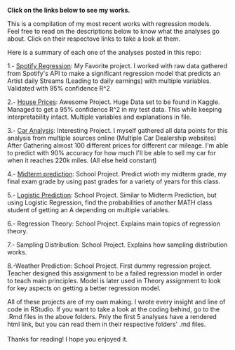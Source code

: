 ******Click on the links below to see my works.******

This is a compilation of my most recent works with regression models. <br>
Feel free to read on the descriptions below to know what the analyses go about. Click on their respectove links to take a look at them.

Here is a summary of each one of the analyses posted in this repo:

1.- [Spotify Regression](https://incomparable-kringle-69dff2.netlify.app):
        My Favorite project. I worked with raw data gathered from Spotify's API to make a significant regression model that predicts an Artist         daily Streams (Leading to daily earnings) with multiple variables. Validated with 95% confidence R^2
        
2.- [House Prices](https://gentle-meringue-8bb3f3.netlify.app):
        Awesome Project. Huge Data set to be found in Kaggle. Managed to get a 95% confidence R^2 in my test data. This while keeping                  interpretability intact. Multiple variables and explanations in file.

3.- [Car Analysis](https://zesty-kheer-8ce4a9.netlify.app):
        Interesting Project. I myself gathered all data points for this analysis from multiple sources online (Multiple Car Dealership websites)
        After Gathering almost 100 different prices for different car mileage. I'm able to predict with 90% accuracy for how much I'll be able         to sell my car for when it reaches 220k miles. (All else held constant)

4.- [Midterm prediction](https://polite-kringle-2be27c.netlify.app):
        School Project. Predict wioth my midterm grade, my final exam grade by using past grades for a variety of years for this class.

5.- [Logistic Prediction](https://papaya-semolina-8e58ef.netlify.app):
        School Project. Similar to Midterm Prediction, but using Logistic Regression, find the probabilities of another MATH class student of          getting an A depending on multiple variables.

6.- Regression Theory:
        School Project. Explains main topics of regression theory.

7.- Sampling Distribution:
        School Project. Explains how sampling distribution works.

8.-Weather Prediction:
        School Project. First dummy regression project. Teacher designed this assignment to be a failed regression model in order to teach             main principles. Model is later used in Theory assignment to look for key aspects on getting a better regression model.


All of these projects are of my own making. I wrote every insight and line of code in RStudio. If you want to take a look at the coding behind, go to the .Rmd files in the above folders. Pnly the first 5 analyses have a rendered html link, but you can read them in their respective folders' .md files. <br><br>
Thanks for reading! I hope you enjoyed it.
